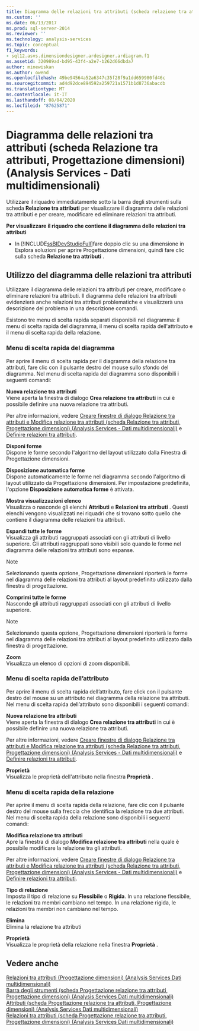 ```yaml
---
title: Diagramma delle relazioni tra attributi (scheda relazione tra attributi, Progettazione dimensioni) (Analysis Services-Dati multidimensionali) | Microsoft Docs
ms.custom: ''
ms.date: 06/13/2017
ms.prod: sql-server-2014
ms.reviewer: ''
ms.technology: analysis-services
ms.topic: conceptual
f1_keywords:
- sql12.asvs.dimensiondesigner.ardesigner.ardiagram.f1
ms.assetid: 320989ad-bd95-43f4-a2e7-b262d66dbda7
author: minewiskan
ms.author: owend
ms.openlocfilehash: 49be94564a52a6347c35f28f9a1dd659980fd46c
ms.sourcegitcommit: ad4d92dce894592a259721a1571b1d8736abacdb
ms.translationtype: MT
ms.contentlocale: it-IT
ms.lasthandoff: 08/04/2020
ms.locfileid: "87625871"
---
```

# <a name="attribute-relationship-diagram-attribute-relationship-designer-tab-dimension-designer-analysis-services---multidimensional-data"></a>Diagramma delle relazioni tra attributi (scheda Relazione tra attributi, Progettazione dimensioni) (Analysis Services - Dati multidimensionali)
  Utilizzare il riquadro immediatamente sotto la barra degli strumenti sulla scheda **Relazione tra attributi** per visualizzare il diagramma delle relazioni tra attributi e per creare, modificare ed eliminare relazioni tra attributi.  
  
 **Per visualizzare il riquadro che contiene il diagramma delle relazioni tra attributi**  
  
-   In [!INCLUDE[ssBIDevStudioFull](../includes/ssbidevstudiofull-md.md)]fare doppio clic su una dimensione in Esplora soluzioni per aprire Progettazione dimensioni, quindi fare clic sulla scheda **Relazione tra attributi** .  
  
## <a name="using-the-attribute-relationship-diagram"></a>Utilizzo del diagramma delle relazioni tra attributi  
 Utilizzare il diagramma delle relazioni tra attributi per creare, modificare o eliminare relazioni tra attributi. Il diagramma delle relazioni tra attributi evidenzierà anche relazioni tra attributi problematiche e visualizzerà una descrizione del problema in una descrizione comandi.  
  
 Esistono tre menu di scelta rapida separati disponibili nel diagramma: il menu di scelta rapida del diagramma, il menu di scelta rapida dell'attributo e il menu di scelta rapida della relazione.  
  
### <a name="diagram-shortcut-menu"></a>Menu di scelta rapida del diagramma  
 Per aprire il menu di scelta rapida per il diagramma della relazione tra attributi, fare clic con il pulsante destro del mouse sullo sfondo del diagramma. Nel menu di scelta rapida del diagramma sono disponibili i seguenti comandi:  
  
 **Nuova relazione tra attributi**  
 Viene aperta la finestra di dialogo **Crea relazione tra attributi** in cui è possibile definire una nuova relazione tra attributi.  
  
 Per altre informazioni, vedere [Creare finestre di dialogo Relazione tra attributi e Modifica relazione tra attributi &#40;scheda Relazione tra attributi, Progettazione dimensioni&#41; &#40;Analysis Services - Dati multidimensionali&#41;](create-edit-attribute-relationships-dialog-boxes-analysis-services-multidimensional-data.md) e [Definire relazioni tra attributi](multidimensional-models/attribute-relationships-define.md).  
  
 **Disponi forme**  
 Dispone le forme secondo l'algoritmo del layout utilizzato dalla Finestra di Progettazione dimensioni.  
  
 **Disposizione automatica forme**  
 Dispone automaticamente le forme nel diagramma secondo l'algoritmo di layout utilizzato da Progettazione dimensioni. Per impostazione predefinita, l'opzione **Disposizione automatica forme** è attivata.  
  
 **Mostra visualizzazioni elenco**  
 Visualizza o nasconde gli elenchi **Attributi** e **Relazioni tra attributi** . Questi elenchi vengono visualizzati nei riquadri che si trovano sotto quello che contiene il diagramma delle relazioni tra attributi.  
  
 **Espandi tutte le forme**  
 Visualizza gli attributi raggruppati associati con gli attributi di livello superiore. Gli attributi raggruppati sono visibili solo quando le forme nel diagramma delle relazioni tra attributi sono espanse.  
  
> [!NOTE]  
>  Selezionando questa opzione, Progettazione dimensioni riporterà le forme nel diagramma delle relazioni tra attributi al layout predefinito utilizzato dalla finestra di progettazione.  
  
 **Comprimi tutte le forme**  
 Nasconde gli attributi raggruppati associati con gli attributi di livello superiore.  
  
> [!NOTE]  
>  Selezionando questa opzione, Progettazione dimensioni riporterà le forme nel diagramma delle relazioni tra attributi al layout predefinito utilizzato dalla finestra di progettazione.  
  
 **Zoom**  
 Visualizza un elenco di opzioni di zoom disponibili.  
  
### <a name="attribute-shortcut-menu"></a>Menu di scelta rapida dell’attributo  
 Per aprire il menu di scelta rapida dell’attributo, fare click con il pulsante destro del mouse su un attributo nel diagramma della relazione tra attributi. Nel menu di scelta rapida dell’attributo sono disponibili i seguenti comandi:  
  
 **Nuova relazione tra attributi**  
 Viene aperta la finestra di dialogo **Crea relazione tra attributi** in cui è possibile definire una nuova relazione tra attributi.  
  
 Per altre informazioni, vedere [Creare finestre di dialogo Relazione tra attributi e Modifica relazione tra attributi &#40;scheda Relazione tra attributi, Progettazione dimensioni&#41; &#40;Analysis Services - Dati multidimensionali&#41;](create-edit-attribute-relationships-dialog-boxes-analysis-services-multidimensional-data.md) e [Definire relazioni tra attributi](multidimensional-models/attribute-relationships-define.md).  
  
 **Proprietà**  
 Visualizza le proprietà dell'attributo nella finestra **Proprietà** .  
  
### <a name="relationship-shortcut-menu"></a>Menu di scelta rapida della relazione  
 Per aprire il menu di scelta rapida della relazione, fare clic con il pulsante destro del mouse sulla freccia che identifica la relazione tra due attributi. Nel menu di scelta rapida della relazione sono disponibili i seguenti comandi:  
  
 **Modifica relazione tra attributi**  
 Apre la finestra di dialogo **Modifica relazione tra attributi** nella quale è possibile modificare la relazione tra gli attributi.  
  
 Per altre informazioni, vedere [Creare finestre di dialogo Relazione tra attributi e Modifica relazione tra attributi &#40;scheda Relazione tra attributi, Progettazione dimensioni&#41; &#40;Analysis Services - Dati multidimensionali&#41;](create-edit-attribute-relationships-dialog-boxes-analysis-services-multidimensional-data.md) e [Definire relazioni tra attributi](multidimensional-models/attribute-relationships-define.md).  
  
 **Tipo di relazione**  
 Imposta il tipo di relazione su **Flessibile** o **Rigida**. In una relazione flessibile, le relazioni tra membri cambiano nel tempo. In una relazione rigida, le relazioni tra membri non cambiano nel tempo.  
  
 **Elimina**  
 Elimina la relazione tra attributi  
  
 **Proprietà**  
 Visualizza le proprietà della relazione nella finestra **Proprietà** .  
  
## <a name="see-also"></a>Vedere anche  
 [Relazioni tra attributi &#40;Progettazione dimensioni&#41; &#40;Analysis Services Dati multidimensionali&#41;](attribute-relationships-dimension-designer-analysis-services-multidimensional-data.md)   
 [Barra degli strumenti &#40;scheda Progettazione relazione tra attributi, Progettazione dimensioni&#41; &#40;Analysis Services Dati multidimensionali&#41;](toolbar-attribute-relationship-dimension-designer-analysis-services-multidimensional-data.md)   
 [Attributi &#40;scheda Progettazione relazione tra attributi, Progettazione dimensioni&#41; &#40;Analysis Services Dati multidimensionali&#41;](attributes-designer-tab-dimension-designer-analysis-services-multidimensional-data.md)   
 [Relazioni tra attributi &#40;scheda Progettazione relazione tra attributi, Progettazione dimensioni&#41; &#40;Analysis Services Dati multidimensionali&#41;](attribute-relationships-designer-tab-dimension-designer-analysis-services-multidimensional-data.md)  
  
  
